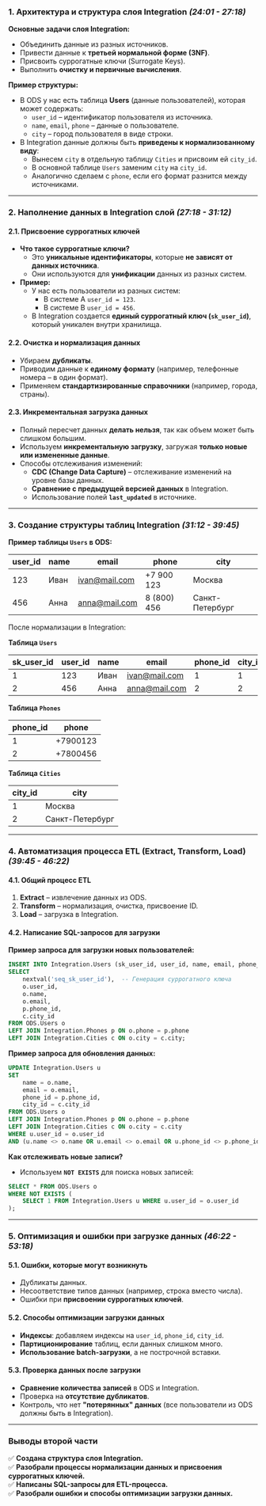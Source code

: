 ### **1. Архитектура и структура слоя Integration** _(24:01 - 27:18)_

**Основные задачи слоя Integration:**

- Объединить данные из разных источников.
- Привести данные к **третьей нормальной форме (3NF)**.
- Присвоить суррогатные ключи (Surrogate Keys).
- Выполнить **очистку и первичные вычисления**.

**Пример структуры:**

- В ODS у нас есть таблица **Users** (данные пользователей), которая может содержать:
    - `user_id` – идентификатор пользователя из источника.
    - `name`, `email`, `phone` – данные о пользователе.
    - `city` – город пользователя в виде строки.
- В Integration данные должны быть **приведены к нормализованному виду**:
    - Вынесем `city` в отдельную таблицу `Cities` и присвоим ей `city_id`.
    - В основной таблице `Users` заменим `city` на `city_id`.
    - Аналогично сделаем с `phone`, если его формат разнится между источниками.

---

### **2. Наполнение данных в Integration слой** _(27:18 - 31:12)_

#### **2.1. Присвоение суррогатных ключей**

- **Что такое суррогатные ключи?**
    - Это **уникальные идентификаторы**, которые **не зависят от данных источника**.
    - Они используются для **унификации** данных из разных систем.
- **Пример:**
    - У нас есть пользователи из разных систем:
        - В системе A `user_id = 123`.
        - В системе B `user_id = 456`.
    - В Integration создается **единый суррогатный ключ (`sk_user_id`)**, который уникален внутри хранилища.

#### **2.2. Очистка и нормализация данных**

- Убираем **дубликаты**.
- Приводим данные к **единому формату** (например, телефонные номера – в один формат).
- Применяем **стандартизированные справочники** (например, города, страны).

#### **2.3. Инкрементальная загрузка данных**

- Полный пересчет данных **делать нельзя**, так как объем может быть слишком большим.
- Используем **инкрементальную загрузку**, загружая **только новые или измененные данные**.
- Способы отслеживания изменений:
    - **CDC (Change Data Capture)** – отслеживание изменений на уровне базы данных.
    - **Сравнение с предыдущей версией данных** в Integration.
    - Использование полей **`last_updated`** в источнике.

---

### **3. Создание структуры таблиц Integration** _(31:12 - 39:45)_

**Пример таблицы `Users` в ODS:**

|user_id|name|email|phone|city|
|---|---|---|---|---|
|123|Иван|[ivan@mail.com](mailto:ivan@mail.com)|+7 900 123|Москва|
|456|Анна|[anna@mail.com](mailto:anna@mail.com)|8 (800) 456|Санкт-Петербург|

После нормализации в Integration:

**Таблица `Users`**

|sk_user_id|user_id|name|email|phone_id|city_id|
|---|---|---|---|---|---|
|1|123|Иван|[ivan@mail.com](mailto:ivan@mail.com)|1|1|
|2|456|Анна|[anna@mail.com](mailto:anna@mail.com)|2|2|

**Таблица `Phones`**

|phone_id|phone|
|---|---|
|1|+7900123|
|2|+7800456|

**Таблица `Cities`**

|city_id|city|
|---|---|
|1|Москва|
|2|Санкт-Петербург|

---

### **4. Автоматизация процесса ETL (Extract, Transform, Load)** _(39:45 - 46:22)_

#### **4.1. Общий процесс ETL**

1. **Extract** – извлечение данных из ODS.
2. **Transform** – нормализация, очистка, присвоение ID.
3. **Load** – загрузка в Integration.

#### **4.2. Написание SQL-запросов для загрузки**

**Пример запроса для загрузки новых пользователей:**

```sql
INSERT INTO Integration.Users (sk_user_id, user_id, name, email, phone_id, city_id)
SELECT 
    nextval('seq_sk_user_id'),  -- Генерация суррогатного ключа
    o.user_id,
    o.name,
    o.email,
    p.phone_id,
    c.city_id
FROM ODS.Users o
LEFT JOIN Integration.Phones p ON o.phone = p.phone
LEFT JOIN Integration.Cities c ON o.city = c.city;
```

**Пример запроса для обновления данных:**

```sql
UPDATE Integration.Users u
SET 
    name = o.name,
    email = o.email,
    phone_id = p.phone_id,
    city_id = c.city_id
FROM ODS.Users o
LEFT JOIN Integration.Phones p ON o.phone = p.phone
LEFT JOIN Integration.Cities c ON o.city = c.city
WHERE u.user_id = o.user_id
AND (u.name <> o.name OR u.email <> o.email OR u.phone_id <> p.phone_id OR u.city_id <> c.city_id);
```

**Как отслеживать новые записи?**

- Используем **`NOT EXISTS`** для поиска новых записей:

```sql
SELECT * FROM ODS.Users o
WHERE NOT EXISTS (
    SELECT 1 FROM Integration.Users u WHERE u.user_id = o.user_id
);
```

---

### **5. Оптимизация и ошибки при загрузке данных** _(46:22 - 53:18)_

#### **5.1. Ошибки, которые могут возникнуть**

- Дубликаты данных.
- Несоответствие типов данных (например, строка вместо числа).
- Ошибки при **присвоении суррогатных ключей**.

#### **5.2. Способы оптимизации загрузки данных**

- **Индексы**: добавляем индексы на `user_id`, `phone_id`, `city_id`.
- **Партиционирование** таблиц, если данных слишком много.
- **Использование batch-загрузки**, а не построчной вставки.

#### **5.3. Проверка данных после загрузки**

- **Сравнение количества записей** в ODS и Integration.
- Проверка на **отсутствие дубликатов**.
- Контроль, что нет **"потерянных" данных** (все пользователи из ODS должны быть в Integration).

---

### **Выводы второй части**

✅ **Создана структура слоя Integration.**  
✅ **Разобрали процессы нормализации данных и присвоения суррогатных ключей.**  
✅ **Написаны SQL-запросы для ETL-процесса.**  
✅ **Разобрали ошибки и способы оптимизации загрузки данных.**